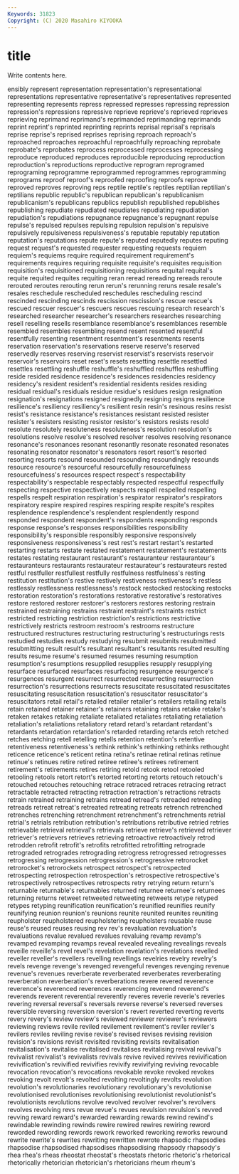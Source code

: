 ```yaml
---
Keywords: 31823
Copyright: (C) 2020 Masahiro KIYOOKA
---
```


# title

Write contents here.

ensibly represent representation representation's representational
representations representative representative's representatives represented representing represents repress repressed represses
repressing repression repression's repressions repressive reprieve reprieve's reprieved reprieves reprieving
reprimand reprimand's reprimanded reprimanding reprimands reprint reprint's reprinted reprinting reprints
reprisal reprisal's reprisals reprise reprise's reprised reprises reprising reproach reproach's
reproached reproaches reproachful reproachfully reproaching reprobate reprobate's reprobates reprocess reprocessed
reprocesses reprocessing reproduce reproduced reproduces reproducible reproducing reproduction reproduction's reproductions
reproductive reprogram reprogramed reprograming reprogramme reprogrammed reprogrammes reprogramming reprograms reproof
reproof's reproofed reproofing reproofs reprove reproved reproves reproving reps reptile
reptile's reptiles reptilian reptilian's reptilians republic republic's republican republican's republicanism
republicanism's republicans republics republish republished republishes republishing repudiate repudiated repudiates
repudiating repudiation repudiation's repudiations repugnance repugnance's repugnant repulse repulse's repulsed
repulses repulsing repulsion repulsion's repulsive repulsively repulsiveness repulsiveness's reputable reputably
reputation reputation's reputations repute repute's reputed reputedly reputes reputing request
request's requested requester requesting requests requiem requiem's requiems require required
requirement requirement's requirements requires requiring requisite requisite's requisites requisition requisition's
requisitioned requisitioning requisitions requital requital's requite requited requites requiting reran
reread rereading rereads reroute rerouted reroutes rerouting rerun rerun's rerunning
reruns resale resale's resales reschedule rescheduled reschedules rescheduling rescind rescinded
rescinding rescinds rescission rescission's rescue rescue's rescued rescuer rescuer's rescuers
rescues rescuing research research's researched researcher researcher's researchers researches researching
resell reselling resells resemblance resemblance's resemblances resemble resembled resembles resembling
resend resent resented resentful resentfully resenting resentment resentment's resentments resents
reservation reservation's reservations reserve reserve's reserved reservedly reserves reserving reservist
reservist's reservists reservoir reservoir's reservoirs reset reset's resets resetting resettle
resettled resettles resettling reshuffle reshuffle's reshuffled reshuffles reshuffling reside resided
residence residence's residences residencies residency residency's resident resident's residential residents
resides residing residual residual's residuals residue residue's residues resign resignation
resignation's resignations resigned resignedly resigning resigns resilience resilience's resiliency resiliency's
resilient resin resin's resinous resins resist resist's resistance resistance's resistances
resistant resisted resister resister's resisters resisting resistor resistor's resistors resists
resold resolute resolutely resoluteness resoluteness's resolution resolution's resolutions resolve resolve's
resolved resolver resolves resolving resonance resonance's resonances resonant resonantly resonate
resonated resonates resonating resonator resonator's resonators resort resort's resorted resorting
resorts resound resounded resounding resoundingly resounds resource resource's resourceful resourcefully
resourcefulness resourcefulness's resources respect respect's respectability respectability's respectable respectably respected
respectful respectfully respecting respective respectively respects respell respelled respelling respells
respelt respiration respiration's respirator respirator's respirators respiratory respire respired respires
respiring respite respite's respites resplendence resplendence's resplendent resplendently respond responded
respondent respondent's respondents responding responds response response's responses responsibilities responsibility
responsibility's responsible responsibly responsive responsively responsiveness responsiveness's rest rest's restart
restart's restarted restarting restarts restate restated restatement restatement's restatements restates
restating restaurant restaurant's restauranteur restauranteur's restauranteurs restaurants restaurateur restaurateur's restaurateurs
rested restful restfuller restfullest restfully restfulness restfulness's resting restitution restitution's
restive restively restiveness restiveness's restless restlessly restlessness restlessness's restock restocked
restocking restocks restoration restoration's restorations restorative restorative's restoratives restore restored
restorer restorer's restorers restores restoring restrain restrained restraining restrains restraint
restraint's restraints restrict restricted restricting restriction restriction's restrictions restrictive restrictively
restricts restroom restroom's restrooms restructure restructured restructures restructuring restructuring's restructurings
rests restudied restudies restudy restudying resubmit resubmits resubmitted resubmitting result
result's resultant resultant's resultants resulted resulting results resume resume's resumed
resumes resuming resumption resumption's resumptions resupplied resupplies resupply resupplying resurface
resurfaced resurfaces resurfacing resurgence resurgence's resurgences resurgent resurrect resurrected resurrecting
resurrection resurrection's resurrections resurrects resuscitate resuscitated resuscitates resuscitating resuscitation resuscitation's
resuscitator resuscitator's resuscitators retail retail's retailed retailer retailer's retailers retailing
retails retain retained retainer retainer's retainers retaining retains retake retake's
retaken retakes retaking retaliate retaliated retaliates retaliating retaliation retaliation's retaliations
retaliatory retard retard's retardant retardant's retardants retardation retardation's retarded retarding
retards retch retched retches retching retell retelling retells retention retention's
retentive retentiveness retentiveness's rethink rethink's rethinking rethinks rethought reticence reticence's
reticent retina retina's retinae retinal retinas retinue retinue's retinues retire
retired retiree retiree's retirees retirement retirement's retirements retires retiring retold
retook retool retooled retooling retools retort retort's retorted retorting retorts
retouch retouch's retouched retouches retouching retrace retraced retraces retracing retract
retractable retracted retracting retraction retraction's retractions retracts retrain retrained retraining
retrains retread retread's retreaded retreading retreads retreat retreat's retreated retreating
retreats retrench retrenched retrenches retrenching retrenchment retrenchment's retrenchments retrial retrial's
retrials retribution retribution's retributions retributive retried retries retrievable retrieval retrieval's
retrievals retrieve retrieve's retrieved retriever retriever's retrievers retrieves retrieving retroactive
retroactively retrod retrodden retrofit retrofit's retrofits retrofitted retrofitting retrograde retrograded
retrogrades retrograding retrogress retrogressed retrogresses retrogressing retrogression retrogression's retrogressive retrorocket
retrorocket's retrorockets retrospect retrospect's retrospected retrospecting retrospection retrospection's retrospective retrospective's
retrospectively retrospectives retrospects retry retrying return return's returnable returnable's returnables
returned returnee returnee's returnees returning returns retweet retweeted retweeting retweets
retype retyped retypes retyping reunification reunification's reunified reunifies reunify reunifying
reunion reunion's reunions reunite reunited reunites reuniting reupholster reupholstered reupholstering
reupholsters reusable reuse reuse's reused reuses reusing rev rev's revaluation
revaluation's revaluations revalue revalued revalues revaluing revamp revamp's revamped revamping
revamps reveal revealed revealing revealings reveals reveille reveille's revel revel's
revelation revelation's revelations revelled reveller reveller's revellers revelling revellings revelries
revelry revelry's revels revenge revenge's revenged revengeful revenges revenging revenue
revenue's revenues reverberate reverberated reverberates reverberating reverberation reverberation's reverberations revere
revered reverence reverence's reverenced reverences reverencing reverend reverend's reverends reverent
reverential reverently reveres reverie reverie's reveries revering reversal reversal's reversals
reverse reverse's reversed reverses reversible reversing reversion reversion's revert reverted
reverting reverts revery revery's review review's reviewed reviewer reviewer's reviewers
reviewing reviews revile reviled revilement revilement's reviler reviler's revilers reviles
reviling revise revise's revised revises revising revision revision's revisions revisit
revisited revisiting revisits revitalisation revitalisation's revitalise revitalised revitalises revitalising revival
revival's revivalist revivalist's revivalists revivals revive revived revives revivification revivification's
revivified revivifies revivify revivifying reviving revocable revocation revocation's revocations revokable
revoke revoked revokes revoking revolt revolt's revolted revolting revoltingly revolts
revolution revolution's revolutionaries revolutionary revolutionary's revolutionise revolutionised revolutionises revolutionising revolutionist
revolutionist's revolutionists revolutions revolve revolved revolver revolver's revolvers revolves revolving
revs revue revue's revues revulsion revulsion's revved revving reward reward's
rewarded rewarding rewards rewind rewind's rewindable rewinding rewinds rewire rewired
rewires rewiring reword reworded rewording rewords rework reworked reworking reworks
rewound rewrite rewrite's rewrites rewriting rewritten rewrote rhapsodic rhapsodies rhapsodise
rhapsodised rhapsodises rhapsodising rhapsody rhapsody's rhea rhea's rheas rheostat rheostat's
rheostats rhetoric rhetoric's rhetorical rhetorically rhetorician rhetorician's rhetoricians rheum rheum's
